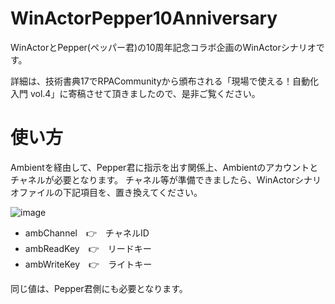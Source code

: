 # WinActorPepper10Anniversary
WinActorとPepper(ペッパー君)の10周年記念コラボ企画のWinActorシナリオです。

詳細は、技術書典17でRPACommunityから頒布される「現場で使える！自動化入門 vol.4」に寄稿させて頂きましたので、是非ご覧ください。

# 使い方
Ambientを経由して、Pepper君に指示を出す関係上、Ambientのアカウントとチャネルが必要となります。
チャネル等が準備できましたら、WinActorシナリオファイルの下記項目を、置き換えてください。

![image](https://github.com/user-attachments/assets/a7e43b3c-b1e1-404a-afab-999ab7490e61)

* ambChannel　👉　チャネルID
* ambReadKey　👉　リードキー
* ambWriteKey　👉　ライトキー

同じ値は、Pepper君側にも必要となります。

